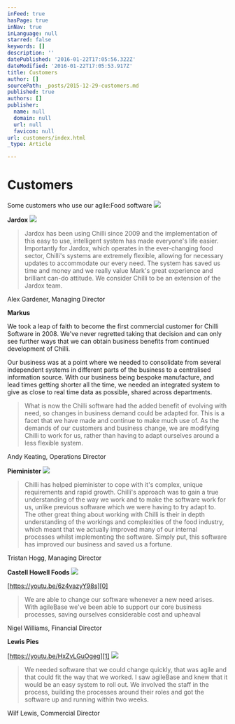 ```yaml
---
inFeed: true
hasPage: true
inNav: true
inLanguage: null
starred: false
keywords: []
description: ''
datePublished: '2016-01-22T17:05:56.322Z'
dateModified: '2016-01-22T17:05:53.917Z'
title: Customers
author: []
sourcePath: _posts/2015-12-29-customers.md
published: true
authors: []
publisher:
  name: null
  domain: null
  url: null
  favicon: null
url: customers/index.html
_type: Article

---
```

# Customers

Some customers who use our agile:Food software
![](https://the-grid-user-content.s3-us-west-2.amazonaws.com/7e223be7-62a6-446e-90ef-07a8f4a4819a.jpg)

**Jardox**
![](https://s3-us-west-2.amazonaws.com/the-grid-img/p/ffb8b1e55772629e0c66edb3961356416dde193c.png)

> Jardox has been using Chilli since 2009  and the implementation of this easy to use, intelligent system has made everyone's life easier. Importantly for Jardox, which operates in the ever-changing food sector, Chilli's systems are extremely flexible, allowing for necessary updates to accommodate our every need. The system has saved us time and money and we really value Mark's great experience and brilliant can-do attitude. We consider Chilli to be an extension of the Jardox team.

Alex Gardener, Managing Director

**Markus**

We took a leap of faith to become the first commercial customer for Chilli Software in 2008\. We've never regretted taking that decision and can only see further ways that we can obtain business benefits from continued development of Chilli.

Our business was at a point where we needed to consolidate from several independent systems in different parts of the business to a centralised information source. With our business being bespoke manufacture, and lead times getting shorter all the time, we needed an integrated system to give as close to real time data as possible, shared across departments.

> What is now the Chilli software had the added benefit of evolving with need, so changes in business demand could be adapted for. This is a facet that we have made and continue to make much use of. As the demands of our customers and business change, we are modifying Chilli to work for us, rather than having to adapt ourselves around a less flexible system.

Andy Keating, Operations Director

**Pieminister**
![](https://s3-us-west-2.amazonaws.com/the-grid-img/p/8ea0dd0db67e88ab82d0e136c57a630949bbb15f.jpg)

> Chilli has helped pieminister to cope with it's complex, unique requirements and rapid growth. Chilli's approach was to gain a true understanding of the way we work and to make the software work for us, unlike previous software which we were having to try adapt to.  The other great thing about working with Chilli is their in depth understanding of the workings and complexities of the food industry, which meant that we actually improved many of our internal processes whilst implementing the software. Simply put, this software has improved our business and saved us a fortune.

Tristan Hogg, Managing Director

**Castell Howell Foods**
![](https://s3-us-west-2.amazonaws.com/the-grid-img/p/fbb6e0b3235130eb274828cb039566c217782f8a.jpg)

[https://youtu.be/6z4vazyY98s][0]

> We are able to change our software whenever a new need arises. With agileBase we've been able to support our core business processes, saving ourselves considerable cost and upheaval

Nigel Williams, Financial Director

**Lewis Pies**

[https://youtu.be/HxZvLGuOgeg][1]
![](https://s3-us-west-2.amazonaws.com/the-grid-img/p/0a13a9467a54a1e0a6fe928cd18481bd18044f2a.png)

> We needed software that we could change quickly, that was agile and that could fit the way that we worked. I saw agileBase and knew that it would be an easy system to roll out. We involved the staff in the process, building the processes around their roles and got the software up and running within two weeks.

Wilf Lewis, Commercial Director

[0]: https://youtu.be/6z4vazyY98s?list=PLlgCqlJyQnPNw-O6_IBQF0odA9_sSnrek
[1]: https://youtu.be/HxZvLGuOgeg?list=PLlgCqlJyQnPNw-O6_IBQF0odA9_sSnrek